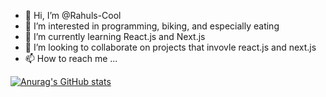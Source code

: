 - 👋 Hi, I’m @Rahuls-Cool
- 👀 I’m interested in programming, biking, and especially eating 
- 🌱 I’m currently learning React.js and Next.js
- 💞️ I’m looking to collaborate on projects that invovle react.js and next.js
- 📫 How to reach me ...

<!---
Rahulpams/Rahulpams is a ✨ special ✨ repository because its `README.md` (this file) appears on your GitHub profile.
You can click the Preview link to take a look at your changes.
--->

[![Anurag's GitHub stats](https://github-readme-stats.vercel.app/api?username=Rahuls-Cool)](https://github.com/anuraghazra/github-readme-stats) 
